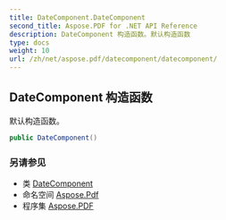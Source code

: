 ```yaml
---
title: DateComponent.DateComponent
second_title: Aspose.PDF for .NET API Reference
description: DateComponent 构造函数。默认构造函数
type: docs
weight: 10
url: /zh/net/aspose.pdf/datecomponent/datecomponent/
---
```

## DateComponent 构造函数

默认构造函数。

```csharp
public DateComponent()
```

### 另请参见

* 类 [DateComponent](../)
* 命名空间 [Aspose.Pdf](../../../aspose.pdf/)
* 程序集 [Aspose.PDF](../../../)